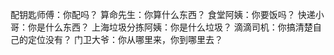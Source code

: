 配钥匙师傅：你配吗？ 算命先生：你算什么东西？ 食堂阿姨：你要饭吗？ 快递小哥：你是什么东西？ 上海垃圾分拣阿姨：你是什么垃圾？ 滴滴司机：你搞清楚自己的定位没有？ 门卫大爷：你从哪里来，你到哪里去？